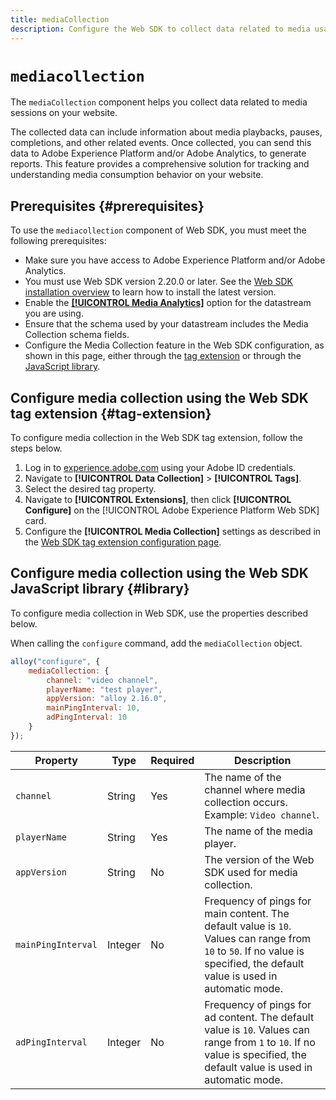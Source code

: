 ```yaml
---
title: mediaCollection
description: Configure the Web SDK to collect data related to media usage on your web properties.
---
```


# `mediacollection`

The `mediaCollection` component helps you collect data related to media sessions on your website. 

The collected data can include information about media playbacks, pauses, completions, and other related events. Once collected, you can send this data to Adobe Experience Platform and/or Adobe Analytics, to generate reports. This feature provides a comprehensive solution for tracking and understanding media consumption behavior on your website.

## Prerequisites {#prerequisites}

To use the `mediacollection` component of Web SDK, you must meet the following prerequisites:

* Make sure you have access to Adobe Experience Platform and/or Adobe Analytics.
* You must use Web SDK version 2.20.0 or later. See the [Web SDK installation overview](../../install/overview.md) to learn how to install the latest version.
* Enable the **[[!UICONTROL Media Analytics]](../../../datastreams/configure.md#advanced-options)** option for the datastream you are using.
* Ensure that the schema used by your datastream includes the Media Collection schema fields.
* Configure the Media Collection feature in the Web SDK configuration, as shown in this page, either through the [tag extension](#tag-extension) or through the [JavaScript library](#library).

## Configure media collection using the Web SDK tag extension {#tag-extension}

To configure media collection in the Web SDK tag extension, follow the steps below.

1. Log in to [experience.adobe.com](https://experience.adobe.com) using your Adobe ID credentials.
1. Navigate to **[!UICONTROL Data Collection]** > **[!UICONTROL Tags]**.
1. Select the desired tag property.
1. Navigate to **[!UICONTROL Extensions]**, then click **[!UICONTROL Configure]** on the [!UICONTROL Adobe Experience Platform Web SDK] card.
1. Configure the **[!UICONTROL Media Collection]** settings as described in the [Web SDK tag extension configuration page](../../../tags/extensions/client/web-sdk/web-sdk-extension-configuration.md#media-collection).



## Configure media collection using the Web SDK JavaScript library {#library}

To configure media collection in Web SDK, use the properties described below.

When calling the `configure` command, add the `mediaCollection` object.

```js
alloy("configure", {
    mediaCollection: {
        channel: "video channel",
        playerName: "test player",
        appVersion: "alloy 2.16.0",
        mainPingInterval: 10,
        adPingInterval: 10
    }
});
```

|Property | Type | Required | Description |
|---------|----------|---------|---------|
| `channel` | String | Yes | The name of the channel where media collection occurs. Example: `Video channel`. |
|`playerName`| String  | Yes | The name of the media player. |
|`appVersion`| String  | No  | The version of the Web SDK used for media collection. |
| `mainPingInterval` | Integer | No | Frequency of pings for main content. The default value is `10`. Values can range from `10` to `50`.  If no value is specified, the default value is used in automatic mode.|
| `adPingInterval`| Integer | No | Frequency of pings for ad content. The default value is `10`. Values can range from `1` to `10`. If no value is specified, the default value is used in automatic mode. |
